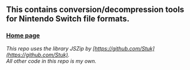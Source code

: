 ## This contains conversion/decompression tools for Nintendo Switch file formats.
### [Home page](https://joecoding3.github.io/SWITCHjs/)

  
*This repo uses the library JSZip by [https://github.com/Stuk](https://github.com/Stuk).*  
*All other code in this repo is my own.*
